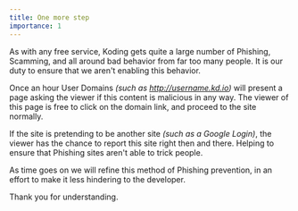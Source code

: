 ```yaml
---
title: One more step
importance: 1
---
```


As with any free service, Koding gets quite a large number of Phishing, 
Scamming, and all around bad behavior from far too many people. It is our duty 
to ensure that we aren't enabling this behavior.

Once an hour User Domains *(such as http://username.kd.io)* will present a page 
asking the viewer if this content is malicious in any way. The viewer of this 
page is free to click on the domain link, and proceed to the site normally.

If the site is pretending to be another site *(such as a Google Login)*, the 
viewer has the chance to report this site right then and there. Helping to 
ensure that Phishing sites aren't able to trick people.

As time goes on we will refine this method of Phishing prevention, in an effort 
to make it less hindering to the developer.

Thank you for understanding.
